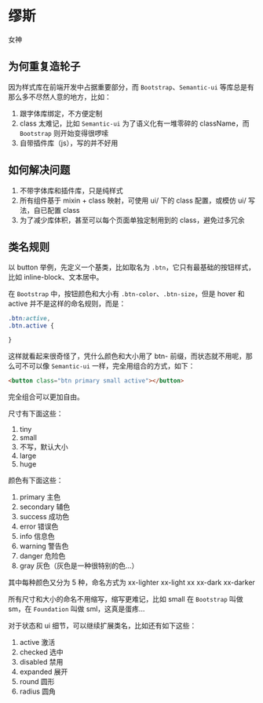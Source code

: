 # 缪斯

女神

## 为何重复造轮子

因为样式库在前端开发中占据重要部分，而 `Bootstrap`、`Semantic-ui` 等库总是有那么多不尽然人意的地方，比如：

1. 跟字体库绑定，不方便定制
2. class 太难记，比如 `Semantic-ui` 为了语义化有一堆零碎的 className，而 `Bootstrap` 则开始变得很啰嗦
3. 自带插件库（js），写的并不好用

## 如何解决问题

1. 不带字体库和插件库，只是纯样式
2. 所有组件基于 mixin + class 映射，可使用 ui/ 下的 class 配置，或模仿 ui/ 写法，自已配置 class
3. 为了减少库体积，甚至可以每个页面单独定制用到的 class，避免过多冗余

## 类名规则

以 button 举例，先定义一个基类，比如取名为 `.btn`，它只有最基础的按钮样式，比如 inline-block、文本居中。

在 `Bootstrap` 中，按钮颜色和大小有 `.btn-color`、`.btn-size`，但是 hover 和 active 并不是这样的命名规则，而是：

```css
.btn:active,
.btn.active {

}
```

这样就看起来很奇怪了，凭什么颜色和大小用了 btn- 前缀，而状态就不用呢，那么可不可以像 `Semantic-ui` 一样，完全用组合的方式，如下：

```html
<button class="btn primary small active"></button>
```

完全组合可以更加自由。

尺寸有下面这些：

1. tiny
2. small
3. 不写，默认大小
4. large
5. huge

颜色有下面这些：

1. primary 主色
2. secondary 辅色
3. success 成功色
4. error 错误色
5. info 信息色
6. warning 警告色
7. danger 危险色
8. gray 灰色（灰色是一种很特别的色...）

其中每种颜色又分为 5 种，命名方式为 xx-lighter xx-light xx xx-dark xx-darker

所有尺寸和大小的命名不用缩写，缩写更难记，比如 small 在 `Bootstrap` 叫做 sm，在 `Foundation` 叫做 sml，这真是蛋疼...

对于状态和 ui 细节，可以继续扩展类名，比如还有如下这些：

1. active 激活
2. checked 选中
3. disabled 禁用
4. expanded 展开
5. round 圆形
6. radius 圆角